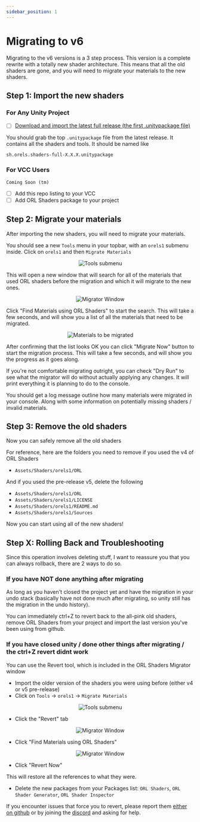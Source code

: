 ```yaml
---
sidebar_position: 1
---
```


# Migrating to v6

Migrating to the v6 versions is a 3 step process. This version is a complete rewrite with a totally new shader architecture. This means that all the old shaders are gone, and you will need to migrate your materials to the new shaders.

## Step 1: Import the new shaders

### For Any Unity Project

- [ ] [Download and import the latest full release (the first .unitypackage file)](https://github.com/orels1/orels-Unity-Shaders/releases)

You should grab the top `.unitypackage` file from the latest release. It contains all the shaders and tools. It should be named like

```
sh.orels.shaders-full-X.X.X.unitypackage
```

### For VCC Users

```
Coming Soon (tm)
```

- [ ] Add this repo listing to your VCC
- [ ] Add ORL Shaders package to your project

## Step 2: Migrate your materials

After importing the new shaders, you will need to migrate your materials.

You should see a new `Tools` menu in your topbar, with an `orels1` submenu inside. Click on `orels1` and then `Migrate Materials`

<p align="center">
  <img alt="Tools submenu" src="/img/docs/migration/v6/v6-migrator.png" />
</p>


This will open a new window that will search for all of the materials that used ORL shaders before the migration and which it will migrate to the new ones.

<p align="center">
  <img alt="Migrator Window" src="/img/docs/migration/v6/v6-migrator-window.png" />
</p>

Click "Find Materials using ORL Shaders" to start the search. This will take a few seconds, and will show you a list of all the materials that need to be migrated.

<p align="center">
  <img alt="Materials to be migrated" src="/img/docs/migration/v6/v6-migrator-list.png" />
</p>


After confirming that the list looks OK you can click "Migrate Now" button to start the migration process. This will take a few seconds, and will show you the progress as it goes along.

If you're not comfortable migrating outright, you can check "Dry Run" to see what the migrator will do without actually applying any changes. It will print everything it is planning to do to the console.

You should get a log message outline how many materials were migrated in your console. Along with some information on potentially missing shaders / invalid materials.

## Step 3: Remove the old shaders

Now you can safely remove all the old shaders

For reference, here are the folders you need to remove if you used the v4 of ORL Shaders

- `Assets/Shaders/orels1/ORL`

And if you used the pre-release v5, delete the following

- `Assets/Shaders/orels1/ORL`
- `Assets/Shaders/orels1/LICENSE`
- `Assets/Shaders/orels1/README.md`
- `Assets/Shaders/orels1/Sources`

Now you can start using all of the new shaders!

## Step X: Rolling Back and Troubleshooting

Since this operation involves deleting stuff, I want to reassure you that you can always rollback, there are 2  ways to do so.

### If you have **NOT** done anything after migrating

As long as you haven't closed the project yet and have the migration in your undo stack (basically have not done much after migrating, so unity still has the migration in the undo history).

You can immediately ctrl+Z to revert back to the all-pink old shaders, remove ORL Shaders from your project and import the last version you've been using from github.

### If you have closed unity / done other things after migrating / the ctrl+Z revert didnt work

You can use the Revert tool, which is included in the ORL Shaders Migrator window

- Import the older version of the shaders you were using before (either v4 or v5 pre-release)
- Click on `Tools` -> `orels1` -> `Migrate Materials`

<p align="center">
  <img alt="Tools submenu" src="/img/docs/migration/v6/v6-migrator.png" />
</p>

- Click the "Revert" tab

<p align="center">
  <img alt="Migrator Window" src="/img/docs/migration/v6/v6-migrator-window-revert.png" />
</p>

- Click "Find Materials using ORL Shaders"

<p align="center">
  <img alt="Migrator Window" src="/img/docs/migration/v6/v6-migrator-window-revert-list.png" />
</p>

- Click "Revert Now"

This will restore all the references to what they were.

- Delete the new packages from your Packages list: `ORL Shaders`, `ORL Shader Generator`, `ORL Shader Inspector`

If you encounter issues that force you to revert, please report them [either on github](https://github.com/orels1/orels-Unity-Shaders/issues/new) or by joining the [discord](http://discord.gg/orels1) and asking for help.